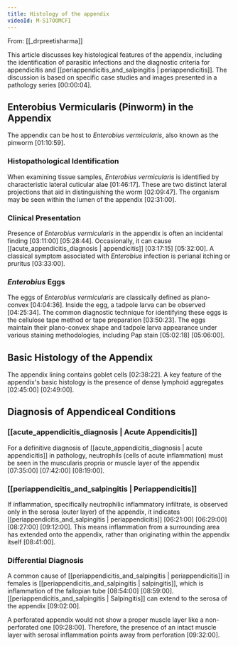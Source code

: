 ```yaml
---
title: Histology of the appendix
videoId: M-S17OOMCFI
---
```


From: [[_drpreetisharma]] <br/> 

This article discusses key histological features of the appendix, including the identification of parasitic infections and the diagnostic criteria for appendicitis and [[periappendicitis_and_salpingitis | periappendicitis]]. The discussion is based on specific case studies and images presented in a pathology series <a class="yt-timestamp" data-t="00:00:04">[00:00:04]</a>.

## Enterobius Vermicularis (Pinworm) in the Appendix

The appendix can be host to *Enterobius vermicularis*, also known as the pinworm <a class="yt-timestamp" data-t="01:10:59">[01:10:59]</a>.

### Histopathological Identification
When examining tissue samples, *Enterobius vermicularis* is identified by characteristic lateral cuticular alae <a class="yt-timestamp" data-t="01:46:17">[01:46:17]</a>. These are two distinct lateral projections that aid in distinguishing the worm <a class="yt-timestamp" data-t="02:09:47">[02:09:47]</a>. The organism may be seen within the lumen of the appendix <a class="yt-timestamp" data-t="02:31:00">[02:31:00]</a>.

### Clinical Presentation
Presence of *Enterobius vermicularis* in the appendix is often an incidental finding <a class="yt-timestamp" data-t="03:11:00">[03:11:00]</a> <a class="yt-timestamp" data-t="05:28:44">[05:28:44]</a>. Occasionally, it can cause [[acute_appendicitis_diagnosis | appendicitis]] <a class="yt-timestamp" data-t="03:17:15">[03:17:15]</a> <a class="yt-timestamp" data-t="05:32:00">[05:32:00]</a>. A classical symptom associated with *Enterobius* infection is perianal itching or pruritus <a class="yt-timestamp" data-t="03:33:00">[03:33:00]</a>.

### *Enterobius* Eggs
The eggs of *Enterobius vermicularis* are classically defined as plano-convex <a class="yt-timestamp" data-t="04:04:36">[04:04:36]</a>. Inside the egg, a tadpole larva can be observed <a class="yt-timestamp" data-t="04:25:34">[04:25:34]</a>.
The common diagnostic technique for identifying these eggs is the cellulose tape method or tape preparation <a class="yt-timestamp" data-t="03:50:23">[03:50:23]</a>. The eggs maintain their plano-convex shape and tadpole larva appearance under various staining methodologies, including Pap stain <a class="yt-timestamp" data-t="05:02:18">[05:02:18]</a> <a class="yt-timestamp" data-t="05:06:00">[05:06:00]</a>.

## Basic Histology of the Appendix
The appendix lining contains goblet cells <a class="yt-timestamp" data-t="02:38:22">[02:38:22]</a>. A key feature of the appendix's basic histology is the presence of dense lymphoid aggregates <a class="yt-timestamp" data-t="02:45:00">[02:45:00]</a> <a class="yt-timestamp" data-t="02:49:00">[02:49:00]</a>.

## Diagnosis of Appendiceal Conditions

### [[acute_appendicitis_diagnosis | Acute Appendicitis]]
For a definitive diagnosis of [[acute_appendicitis_diagnosis | acute appendicitis]] in pathology, neutrophils (cells of acute inflammation) must be seen in the muscularis propria or muscle layer of the appendix <a class="yt-timestamp" data-t="07:35:00">[07:35:00]</a> <a class="yt-timestamp" data-t="07:42:00">[07:42:00]</a> <a class="yt-timestamp" data-t="08:19:00">[08:19:00]</a>.

### [[periappendicitis_and_salpingitis | Periappendicitis]]
If inflammation, specifically neutrophilic inflammatory infiltrate, is observed only in the serosa (outer layer) of the appendix, it indicates [[periappendicitis_and_salpingitis | periappendicitis]] <a class="yt-timestamp" data-t="06:21:00">[06:21:00]</a> <a class="yt-timestamp" data-t="06:29:00">[06:29:00]</a> <a class="yt-timestamp" data-t="08:27:00">[08:27:00]</a> <a class="yt-timestamp" data-t="09:12:00">[09:12:00]</a>. This means inflammation from a surrounding area has extended onto the appendix, rather than originating within the appendix itself <a class="yt-timestamp" data-t="08:41:00">[08:41:00]</a>.

### Differential Diagnosis
A common cause of [[periappendicitis_and_salpingitis | periappendicitis]] in females is [[periappendicitis_and_salpingitis | salpingitis]], which is inflammation of the fallopian tube <a class="yt-timestamp" data-t="08:54:00">[08:54:00]</a> <a class="yt-timestamp" data-t="08:59:00">[08:59:00]</a>. [[periappendicitis_and_salpingitis | Salpingitis]] can extend to the serosa of the appendix <a class="yt-timestamp" data-t="09:02:00">[09:02:00]</a>.

A perforated appendix would not show a proper muscle layer like a non-perforated one <a class="yt-timestamp" data-t="09:28:00">[09:28:00]</a>. Therefore, the presence of an intact muscle layer with serosal inflammation points away from perforation <a class="yt-timestamp" data-t="09:32:00">[09:32:00]</a>.